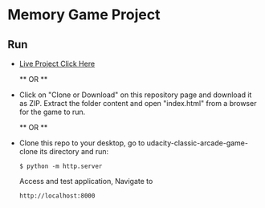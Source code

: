 # Memory Game Project


## Run
* [Live Project Click Here](https://vksthomas.github.io/memory-game/)
  
  ** OR **
* Click on "Clone or Download" on this repository page and download it as ZIP. Extract the folder content and open "index.html" from a browser for the game to run.

  ** OR **
* Clone this repo to your desktop, go to udacity-classic-arcade-game-clone its directory and run:
    ```
    $ python -m http.server
    ```
    Access and test application, Navigate to
    ```
    http://localhost:8000
    ```

